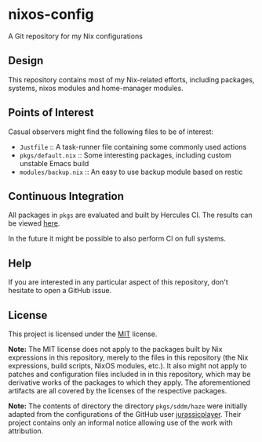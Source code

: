 # nixos-config

A Git repository for my Nix configurations

## Design

This repository contains most of my Nix-related efforts, including
packages, systems, nixos modules and home-manager modules.

## Points of Interest

Casual observers might find the following files to be of interest:

* `Justfile` :: A task-runner file containing some commonly used actions
* `pkgs/default.nix` :: Some interesting packages, including custom unstable Emacs build
* `modules/backup.nix` :: An easy to use backup module based on restic

## Continuous Integration

All packages in `pkgs` are evaluated and built by Hercules CI.
The results can be viewed [here](https://hercules-ci.com/github/leotaku/nixos-config).

In the future it might be possible to also perform CI on full systems.

## Help

If you are interested in any particular aspect of this repository, don't hesitate to open a GitHub issue.

## License

This project is licensed under the [MIT](LICENSE) license.

**Note:** The MIT license does not apply to the packages built by Nix expressions in this repository, merely to the files in this repository (the Nix expressions, build scripts, NixOS modules, etc.).  It also might not apply to patches and configuration files included in in this repository, which may be derivative works of the packages to which they apply.  The aforementioned artifacts are all covered by the licenses of the respective packages.

**Note:** The contents of directory the directory `pkgs/sddm/haze` were initially adapted from the configurations of the GitHub user [jurassicplayer](https://github.com/jurassicplayer/Weeb-Themes).  Their project contains only an informal notice allowing use of the work with attribution.
